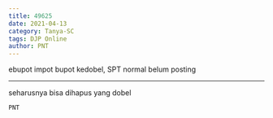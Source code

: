```yaml
---
title: 49625
date: 2021-04-13
category: Tanya-SC
tags: DJP Online
author: PNT
---
```


ebupot impot bupot kedobel, SPT normal belum posting

---

seharusnya bisa dihapus yang dobel

`PNT`

